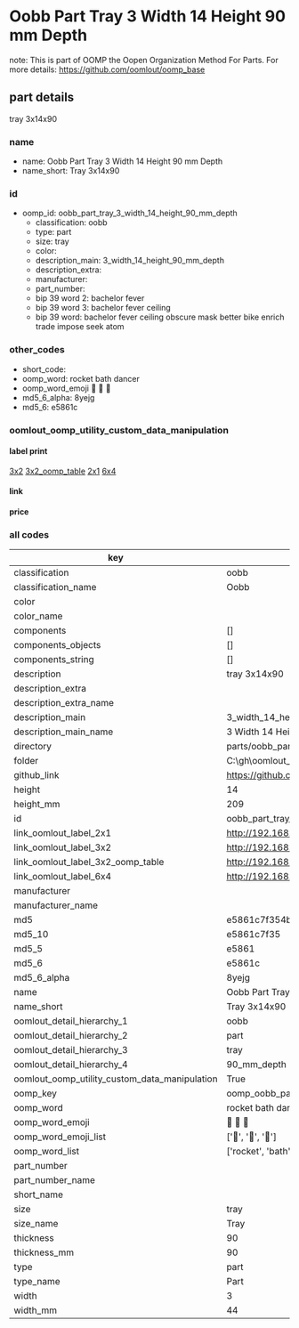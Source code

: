 # Oobb Part Tray 3 Width 14 Height 90 mm Depth  

note: This is part of OOMP the Oopen Organization Method For Parts. For more details: https://github.com/oomlout/oomp_base

##  part details
  



tray 3x14x90



### name
* name: Oobb Part Tray 3 Width 14 Height 90 mm Depth
* name_short: Tray 3x14x90 
### id
* oomp_id: oobb_part_tray_3_width_14_height_90_mm_depth
  * classification: oobb
  * type: part
  * size: tray
  * color: 
  * description_main: 3_width_14_height_90_mm_depth
  * description_extra: 
  * manufacturer: 
  * part_number: 
  * bip 39 word 2: bachelor fever
  * bip 39 word 3: bachelor fever ceiling
  * bip 39 word: bachelor fever ceiling obscure mask better bike enrich trade impose seek atom

### other_codes
* short_code: 
* oomp_word: rocket bath dancer
* oomp_word_emoji :rocket: :bath: :dancer:
* md5_6_alpha: 8yejg
* md5_6: e5861c






### oomlout_oomp_utility_custom_data_manipulation
#### label print
[3x2](http://192.168.1.245:1112/?label=oomp%208yejg)
[3x2_oomp_table](http://192.168.1.108:1112/?label=oomp%208yejg)
[2x1](http://192.168.1.242:1112/?label=oomp%208yejg)
[6x4](http://192.168.1.55:1112/?label=oomp%208yejg)    

#### link

                              

#### price







### all codes 
| key | value |  
| --- | --- |  
| classification | oobb |  
| classification_name | Oobb |  
| color |  |  
| color_name |  |  
| components | [] |  
| components_objects | [] |  
| components_string | [] |  
| description | tray 3x14x90 |  
| description_extra |  |  
| description_extra_name |  |  
| description_main | 3_width_14_height_90_mm_depth |  
| description_main_name | 3 Width 14 Height 90 mm Depth |  
| directory | parts/oobb_part_tray_3_width_14_height_90_mm_depth |  
| folder | C:\gh\oomlout_oobb_version_4_generated_parts\parts\oobb_part_tray_3_width_14_height_90_mm_depth |  
| github_link | https://github.com/oomlout/oomlout_oomp_part_src/tree/main/parts/oobb_part_tray_3_width_14_height_90_mm_depth |  
| height | 14 |  
| height_mm | 209 |  
| id | oobb_part_tray_3_width_14_height_90_mm_depth |  
| link_oomlout_label_2x1 | http://192.168.1.242:1112/?label=oomp%208yejg |  
| link_oomlout_label_3x2 | http://192.168.1.245:1112/?label=oomp%208yejg |  
| link_oomlout_label_3x2_oomp_table | http://192.168.1.108:1112/?label=oomp%208yejg |  
| link_oomlout_label_6x4 | http://192.168.1.55:1112/?label=oomp%208yejg |  
| manufacturer |  |  
| manufacturer_name |  |  
| md5 | e5861c7f354b02c45644398449d55889 |  
| md5_10 | e5861c7f35 |  
| md5_5 | e5861 |  
| md5_6 | e5861c |  
| md5_6_alpha | 8yejg |  
| name | Oobb Part Tray 3 Width 14 Height 90 mm Depth |  
| name_short | Tray 3x14x90  |  
| oomlout_detail_hierarchy_1 | oobb |  
| oomlout_detail_hierarchy_2 | part |  
| oomlout_detail_hierarchy_3 | tray |  
| oomlout_detail_hierarchy_4 | 90_mm_depth |  
| oomlout_oomp_utility_custom_data_manipulation | True |  
| oomp_key | oomp_oobb_part_tray_3_width_14_height_90_mm_depth |  
| oomp_word | rocket bath dancer |  
| oomp_word_emoji | :rocket: :bath: :dancer: |  
| oomp_word_emoji_list | [':rocket:', ':bath:', ':dancer:'] |  
| oomp_word_list | ['rocket', 'bath', 'dancer'] |  
| part_number |  |  
| part_number_name |  |  
| short_name |  |  
| size | tray |  
| size_name | Tray |  
| thickness | 90 |  
| thickness_mm | 90 |  
| type | part |  
| type_name | Part |  
| width | 3 |  
| width_mm | 44 |  
